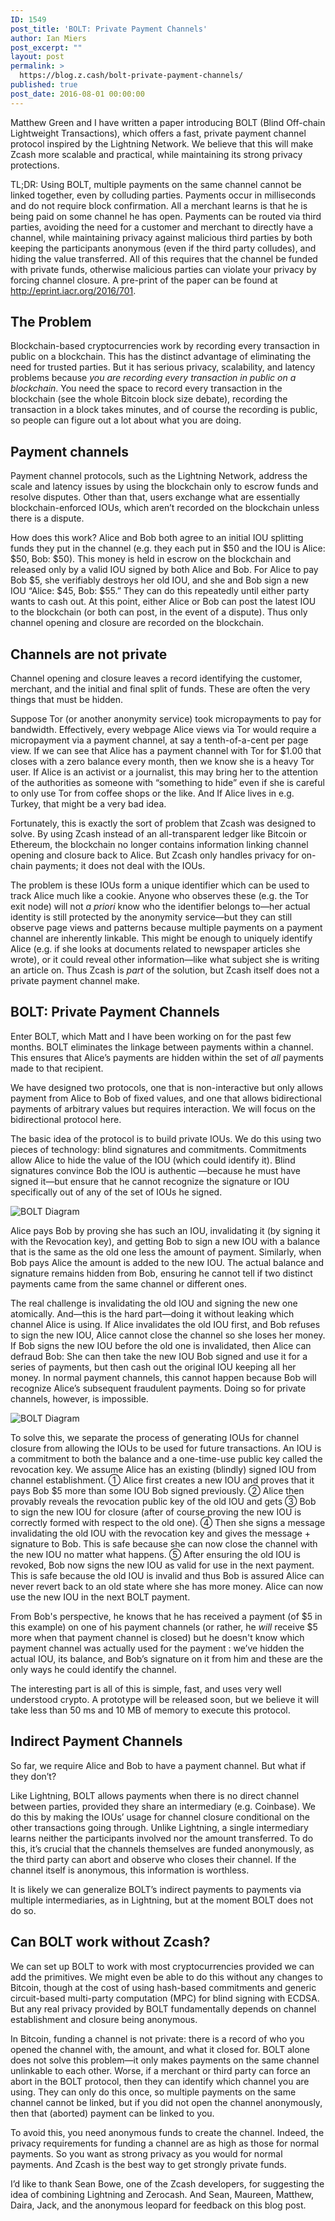 ```yaml
---
ID: 1549
post_title: 'BOLT: Private Payment Channels'
author: Ian Miers
post_excerpt: ""
layout: post
permalink: >
  https://blog.z.cash/bolt-private-payment-channels/
published: true
post_date: 2016-08-01 00:00:00
---
```

<p>Matthew Green and I have written a paper introducing BOLT (Blind Off-chain Lightweight Transactions), which offers a fast, private payment channel protocol inspired by the Lightning Network. We believe that this will make Zcash more scalable and practical, while maintaining its strong privacy protections.</p>
<p>TL;DR: Using BOLT, multiple payments on the same channel cannot be linked together, even by colluding parties. Payments occur in milliseconds and do not require block confirmation. All a merchant learns is that he is being paid on some channel he has open. Payments can be routed via third parties, avoiding the need for a customer and merchant to directly have a channel, while maintaining privacy against malicious third parties by both keeping the participants anonymous (even if the third party colludes), and hiding the value transferred. All of this requires that the channel be funded with private funds, otherwise malicious parties can violate your privacy by forcing channel closure. A pre-print of the paper can be found at <a class="reference external" href="http://eprint.iacr.org/2016/701">http://eprint.iacr.org/2016/701</a>.</p>
<div class="section" id="the-problem">
<h2>The Problem</h2>
<p>Blockchain-based cryptocurrencies work by recording every transaction in public on a blockchain. This has the distinct advantage of eliminating the need for trusted parties. But it has serious privacy, scalability, and latency problems because <em>you are recording every transaction in public on a blockchain</em>. You need the space to record every transaction in the blockchain (see the whole Bitcoin block size debate), recording the transaction in a block takes minutes, and of course the recording is public, so people can figure out a lot about what you are doing.</p>
</div>
<div class="section" id="payment-channels">
<h2>Payment channels</h2>
<p>Payment channel protocols, such as the Lightning Network, address the scale and latency issues by using the blockchain only to escrow funds and resolve disputes. Other than that, users exchange what are essentially blockchain-enforced IOUs, which aren’t recorded on the blockchain unless there is a dispute.</p>
<p>How does this work? Alice and Bob both agree to an initial IOU splitting funds they put in the channel (e.g. they each put in $50 and the IOU is Alice: $50, Bob: $50). This money is held in escrow on the blockchain and released only by a valid IOU signed by both Alice and Bob. For Alice to pay Bob $5, she verifiably destroys her old IOU, and she and Bob sign a new IOU “Alice: $45, Bob: $55.” They can do this repeatedly until either party wants to cash out. At this point, either Alice or Bob can post the latest IOU to the blockchain (or both can post, in the event of a dispute). Thus only channel opening and closure are recorded on the blockchain.</p>
</div>
<div class="section" id="channels-are-not-private">
<h2>Channels are not private</h2>
<p>Channel opening and closure leaves a record identifying the customer, merchant, and the initial and final split of funds. These are often the very things that must be hidden.</p>
<p>Suppose Tor (or another anonymity service) took micropayments to pay for bandwidth. Effectively,  every webpage Alice views via Tor  would require a micropayment via a payment channel, at say a tenth-of-a-cent per page view. If we can see that Alice has a payment channel with Tor for $1.00 that closes with a zero balance every month, then we know she is a heavy Tor user. If Alice is an activist or a journalist, this may bring her to the attention of the authorities as someone with “something to hide”  even if she is careful to only use Tor from coffee shops or the like. And If Alice lives in e.g. Turkey, that might be a very bad idea.</p>
<p>Fortunately, this is exactly the sort of problem that Zcash was designed to solve. By using Zcash instead of an all-transparent ledger like Bitcoin or Ethereum, the blockchain no longer contains information linking channel opening and closure back to Alice. But Zcash only handles privacy for on-chain payments; it does not deal with the IOUs.</p>
<p>The problem is these IOUs form a unique identifier which can be used to track Alice much like a cookie.  Anyone who observes these (e.g. the Tor exit node) will not <em>a priori</em> know who the identifier belongs to—her actual identity is still protected by the anonymity service—but they can still observe page views and patterns because multiple payments on a payment channel are inherently linkable. This might be enough to uniquely identify Alice (e.g. if she looks at documents related to newspaper articles she wrote), or it could reveal other information—like what subject she is writing an article on. Thus Zcash is <em>part</em> of the solution, but Zcash itself does not a private payment channel make.</p>
</div>
<div class="section" id="bolt-private-payment-channels">
<h2>BOLT: Private Payment Channels</h2>
<p>Enter BOLT, which Matt and I have been working on for the past few months. BOLT eliminates the linkage between payments within a channel. This ensures that Alice’s payments are hidden within the set of <em>all</em> payments made to that recipient.</p>
<p>We have designed two protocols, one that is non-interactive but only allows payment from Alice to Bob of fixed values, and one that allows bidirectional payments of arbitrary values but requires interaction. We will focus on the bidirectional protocol here.</p>
<p>The basic idea of the protocol is to build private IOUs. We do this using two pieces of technology: blind signatures and commitments. Commitments allow Alice to hide the value of the IOU (which could identify it). Blind signatures convince Bob the IOU is authentic —because he must have signed it—but ensure that he cannot recognize the signature or IOU specifically out of any of the set of IOUs he signed.</p>
<div class="figure align-right">
<img alt="BOLT Diagram" src="http://blog.z.cash/wp-content/uploads/2016/08/bolt2.png"/></div>
<p>Alice pays Bob by proving she has such an IOU, invalidating it (by signing it with the Revocation key), and getting Bob to sign a new IOU with a balance that is the same as the old one less the amount of payment. Similarly, when Bob pays Alice the amount is added to the new IOU. The actual balance and signature remains hidden from Bob, ensuring he cannot tell if two distinct payments came from the same channel or different ones.</p>
<p>The real challenge is invalidating the old IOU and signing the new one atomically. And—this is the hard part—doing it without leaking which channel Alice is using. If Alice invalidates the old IOU first, and Bob refuses to sign the new IOU, Alice cannot close the channel so she loses her money. If Bob signs the new IOU before the old one is invalidated, then Alice can defraud Bob:  She can then take the new IOU Bob signed and use it for a series of payments, but then cash out the original IOU keeping all her money. In normal payment channels, this cannot happen because Bob will recognize Alice’s subsequent fraudulent payments. Doing so for private channels, however, is impossible.</p>
<img alt="BOLT Diagram" src="http://blog.z.cash/wp-content/uploads/2016/08/bolt.png"/><p>To solve this, we separate the process of generating IOUs for channel closure from allowing the IOUs to be used for future transactions. An IOU is a commitment to both the balance and a one-time-use public key called the revocation key. We assume Alice has an existing (blindly) signed IOU from channel establishment.  ① Alice first creates a new IOU and proves that it pays Bob $5 more than some IOU Bob signed previously. ② Alice then provably reveals the revocation public key of the old IOU and gets ③ Bob to sign the new IOU for closure (after of course proving the new IOU is correctly formed with respect to the old one). ④ Then she signs a message invalidating the old IOU with the revocation key and gives the message + signature to Bob. This is safe because she can now close the channel with the new IOU no matter what happens. ⑤ After ensuring the old IOU is revoked, Bob now signs the new IOU as valid for use in the next payment. This is safe because the old IOU is invalid and thus Bob is assured Alice can never revert back to an old state where she has more money. Alice can now use the new IOU in the next BOLT payment.</p>
<p>From Bob's perspective, he knows that he has received a payment (of $5 in this example) on one of his payment channels (or rather, he <em>will</em> receive $5 more when that payment channel is closed) but he doesn't know which payment channel was actually used for the payment : we’ve hidden the actual IOU, its balance, and Bob’s signature on it from him and these are the only ways he could identify the channel.</p>
<p>The interesting part is all of this is simple, fast, and uses very well understood crypto. A prototype will be released soon, but we believe it will take less than 50 ms and 10 MB of memory to execute this protocol.</p>
</div>
<div class="section" id="indirect-payment-channels">
<h2>Indirect Payment Channels</h2>
<p>So far, we require Alice and Bob to have a payment channel. But what if they don’t?</p>
<p>Like Lightning, BOLT allows payments when there is no direct channel between parties, provided they share an intermediary (e.g. Coinbase). We do this by making the IOUs’ usage for channel closure conditional on the other transactions going through. Unlike Lightning, a single intermediary learns neither the participants involved nor the amount transferred. To do this, it’s crucial that the channels themselves are funded anonymously, as the third party can abort and observe who closes their channel. If the channel itself is anonymous, this information is worthless.</p>
<p>It is likely we can generalize BOLT’s indirect payments to payments via multiple intermediaries, as in Lightning, but at the moment BOLT does not do so.</p>
</div>
<div class="section" id="can-bolt-work-without-zcash">
<h2>Can BOLT work without Zcash?</h2>
<p>We can set up BOLT to work with most cryptocurrencies provided we can add the primitives. We might even be able to do this without any changes to Bitcoin, though at the cost of using hash-based commitments and generic circuit-based multi-party computation (MPC) for blind signing with ECDSA. But any real privacy provided by BOLT fundamentally depends on channel establishment and closure being anonymous.</p>
<p>In Bitcoin, funding a channel is not private: there is a record of who you opened the channel with, the amount, and what it closed for. BOLT alone does not solve this problem—it only makes payments on the same channel unlinkable to each other.  Worse, if a merchant or third party can force an abort in the BOLT protocol, then they can identify which channel you are using. They can only do this once, so multiple payments on the same channel cannot be linked, but if you did not open the channel anonymously, then that (aborted) payment can be linked to you.</p>
<p>To avoid this, you need anonymous funds to create the channel. Indeed, the privacy requirements for funding a channel are as high as those for normal payments. So you want as strong privacy as you would for normal payments. And Zcash is the best way to get strongly private funds.</p>
<p>I’d like to thank Sean Bowe, one of the Zcash developers, for suggesting the idea of combining Lightning and Zerocash. And Sean, Maureen, Matthew, Daira, Jack, and the anonymous leopard for feedback on this blog post.</p>
</div>